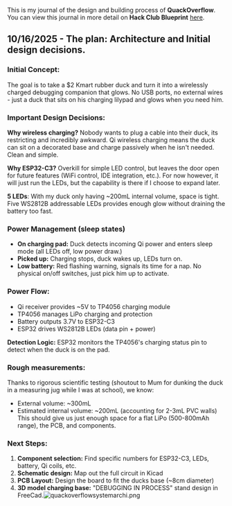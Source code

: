 <!--
  ===================    !!READ THIS NOTICE!!   ====================
  DO NOT edit this file manually. Your changes WILL BE OVERWRITTEN!
  This journal is auto generated and updated by Hack Club Blueprint.
  To edit this file, please edit your journal entries on Blueprint.
  ==================================================================
-->

This is my journal of the design and building process of **QuackOverflow**.  
You can view this journal in more detail on **Hack Club Blueprint** [here](https://blueprint.hackclub.com/projects/535).


## 10/16/2025 - The plan: Architecture and Initial design decisions.  

### Initial Concept:
The goal is to take a $2 Kmart rubber duck and turn it into a wirelessly charged debugging companion that glows. No USB ports, no external wires - just a duck that sits on his charging lilypad and glows when you need him.

### Important Design Decisions:
**Why wireless charging?** Nobody wants to plug a cable into their duck, its restricting and incredibly awkward. Qi wireless charging means the duck can sit on a decorated base and charge passively when he isn't needed. Clean and simple.

**Why ESP32-C3?** Overkill for simple LED control, but leaves the door open for future features (WiFi control, IDE integration, etc.). For now however, it will just run the LEDs, but the capability is there if I choose to expand later.

**5 LEDs**: With my duck only having ~200mL internal volume, space is tight. Five WS2812B addressable LEDs provides enough glow without draining the battery too fast.

### Power Management (sleep states)
* **On charging pad:** Duck detects incoming Qi power and enters sleep mode (all LEDs off, low power draw.)
* **Picked up:** Charging stops, duck wakes up, LEDs turn on.
* **Low battery:** Red flashing warning, signals its time for a nap.
No physical on/off switches, just pick him up to activate.

### Power Flow:
* Qi receiver provides ~5V to TP4056 charging module
* TP4056 manages LiPo charging and protection
* Battery outputs 3.7V to ESP32-C3
* ESP32 drives WS2812B LEDs (data pin + power)

**Detection Logic:** ESP32 monitors the TP4056's charging status pin to detect when the duck is on the pad.

### Rough measurements:
Thanks to rigorous scientific testing (shoutout to Mum for dunking the duck in a measuring jug while I was at school), we know:

* External volume: ~300mL
* Estimated internal volume: ~200mL (accounting for 2-3mL PVC walls)
This should give us just enough space for a flat LiPo (500-800mAh range), the PCB, and components.

### Next Steps:
1. **Component selection:** Find specific numbers for ESP32-C3, LEDs, battery, Qi coils, etc.
2. **Schematic design:** Map out the full circuit in Kicad
3. **PCB Layout:** Design the board to fit the ducks base (~8cm diameter)
4. **3D model charging base:** "DEBUGGING IN PROCESS" stand design in FreeCad.![quackoverflowsystemarchi.png](https://blueprint.hackclub.com/user-attachments/blobs/proxy/eyJfcmFpbHMiOnsiZGF0YSI6MjQwNCwicHVyIjoiYmxvYl9pZCJ9fQ==--5ae0a494c3c1d1885d311b5ed88798e7d1a9d288/quackoverflowsystemarchi.png)
  

